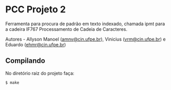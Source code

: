 # PCC Projeto 2
Ferramenta para procura de padrão em texto indexado, chamada ipmt para a cadeira IF767 Processamento de Cadeia de Caracteres.

Autores - Allyson Manoel (amnv@cin.ufpe.br), Vinicius (vrm@cin.ufpe.br) e Eduardo (ehmr@cin.ufpe.br)

## Compilando
No diretório raiz do projeto faça:

````
$ make
````
